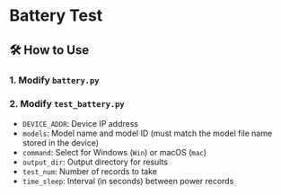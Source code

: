# Battery Test

## 🛠️ How to Use

### 1. Modify `battery.py`

### 2. Modify `test_battery.py`

- `DEVICE_ADDR`: Device IP address
- `models`: Model name and model ID (must match the model file name stored in the device)
- `command`: Select for Windows (`Win`) or macOS (`mac`)
- `output_dir`: Output directory for results
- `test_num`: Number of records to take
- `time_sleep`: Interval (in seconds) between power records
